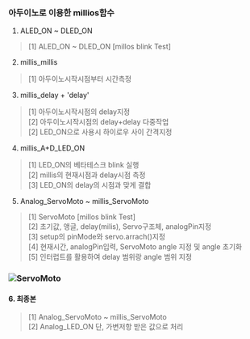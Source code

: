 ### 아두이노로 이용한 millios함수
1. ALED_ON ~ DLED_ON
> [1] ALED_ON ~ DLED_ON [millos blink Test]<br>
2. millis_millis
> [1] 아두이노시작시점부터 시간측정 <br>
3. millis_delay + 'delay'
> [1] 아두이노시작시점의 delay지정 <br>
> [2] 아두이노시작시점의 delay+delay 다중작업<br>
> [2] LED_ON으로 사용시 하이로우 사이 간격지정<br>
4. millis_A+D_LED_ON
> [1] LED_ON의 베타테스크 blink 실행 <br>
> [2] millis의 현재시점과 delay시점 측정 <br>
> [3] LED_ON의 delay의 시점과 맞게 결합 <br>
5. Analog_ServoMoto ~ millis_ServoMoto
>[1] ServoMoto [millos blink Test]<br>
>[2] 초기값, 앵글, delay(milis), Servo구조체, analogPin지정<br>
>[3] setup의 pinMode와 servo.arrach()지정 <br>
>[4] 현재시간, analogPin입력, ServoMoto angle 지정 및 angle 초기화<br>
>[5] 인터럽트를 활용하여 delay 범위랑 angle 범위 지정 <br> 
### ![ServoMoto](../image/millis_ServoMoto.png)
#### 6. 최종본
> [1] Analog_ServoMoto ~ millis_ServoMoto <br>
> [2] Analog_LED_ON 단, 가변저항 받은 값으로 처리<br>